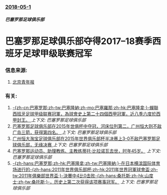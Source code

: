 ### [2018-05-1](/news/2018/05/1/index.md)

##### 巴塞罗那足球俱乐部
# 巴塞罗那足球俱乐部夺得2017–18赛季西班牙足球甲级联赛冠军 




### 信息来源:

1. [北京青年报](http://epaper.ynet.com/html/2018-05/01/content_286422.htm?div=0)

### 有关:

1. [ -{zh-cn:巴塞罗那;zh-tw:巴塞隆納;zh-mo:巴塞羅那;zh-hk:巴塞隆拿;}-蟬聯西班牙足球甲级联赛冠軍，為球會史上第二十四個西甲冠軍，近八季六度於西甲封王。 ](/news/2016/05/14/zh-cn-巴塞罗那-zh-tw-巴塞隆納-zh-mo-巴塞羅那-zh-hk-巴塞隆拿-蟬聯西班牙足球甲级联赛.md) _上下文: 巴塞罗那足球俱乐部_
2. [巴塞罗那足球俱乐部在2015年世俱杯中夺冠，河床位列第二，广州恒大则不敌广岛三箭，获得第四名。 ](/news/2015/12/20/巴塞罗那足球俱乐部在2015年世俱杯中夺冠-河床位列第二-广州恒大则不敌广岛三箭-获得第四名.md) _上下文: 巴塞罗那足球俱乐部_
3. [广州恒大淘宝足球俱乐部在2015年世界俱乐部杯半决赛上3-0不敌巴塞罗那足球俱乐部，无缘决赛 ](/news/2015/12/17/广州恒大淘宝足球俱乐部在2015年世界俱乐部杯半决赛上3-0不敌巴塞罗那足球俱乐部-无缘决赛.md) _上下文: 巴塞罗那足球俱乐部_
4. [ 巴塞罗那运动员、助理教练、主教练蒂托·比拉诺瓦去世，时年45岁。](/news/2014/04/25/巴塞罗那运动员-助理教练-主教练蒂托-比拉诺瓦去世-时年45岁.md) _上下文: 巴塞罗那足球俱乐部_
5. [-{zh-hans:巴塞罗那;zh-hk:巴塞隆拿;zh-tw:巴塞隆納;}-在日本横滨国际体育场进行的-{zh-hans:2011年世界俱乐部杯;zh-hk:2011年世界冠軍球會盃;zh-tw:2011年俱樂部世界盃;}-決賽中4比0击败-{zh-hans:桑托斯;zh-hk:山度士;zh-tw:桑托斯;}-，历史上第二次获得该项赛事冠军。](/news/2011/12/18/zh-hans-巴塞罗那-zh-hk-巴塞隆拿-zh-tw-巴塞隆納-在日本横滨国际体育场进行的-zh-han.md) _上下文: 巴塞罗那足球俱乐部_
